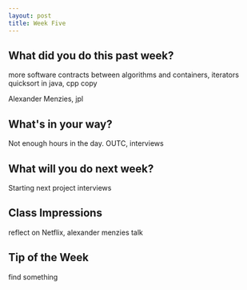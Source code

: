 ```yaml
---
layout: post
title: Week Five
---
```


## What did you do this past week?
more software contracts between algorithms and containers, iterators
quicksort in java, cpp
copy

Alexander Menzies, jpl

## What's in your way?
Not enough hours in the day. OUTC, interviews

## What will you do next week?
Starting next project
interviews

## Class Impressions
reflect on Netflix, alexander menzies talk

## Tip of the Week
find something
